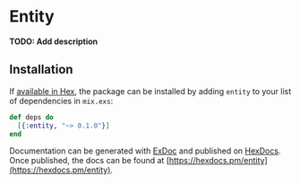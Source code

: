 # Entity

**TODO: Add description**

## Installation

If [available in Hex](https://hex.pm/docs/publish), the package can be installed
by adding `entity` to your list of dependencies in `mix.exs`:

```elixir
def deps do
  [{:entity, "~> 0.1.0"}]
end
```

Documentation can be generated with [ExDoc](https://github.com/elixir-lang/ex_doc)
and published on [HexDocs](https://hexdocs.pm). Once published, the docs can
be found at [https://hexdocs.pm/entity](https://hexdocs.pm/entity).

